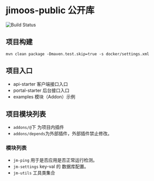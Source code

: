 # jimoos-public 公开库

![Build Status](https://github.com/jimoos-cn/jimoos-public/workflows/Java%20CI%20with%20Maven/badge.svg)

## 项目构建

`mvn clean package -Dmaven.test.skip=true -s docker/settings.xml`

## 项目入口

- api-starter 客户端接口入口
- portal-starter 后台接口入口
- examples 模块（Addon）示例

## 项目模块列表

- `addons/@`下 为项目内插件
- `addons/depends`为外部插件，外部插件禁止修改。

### 模块列表

- `jm-ping` 用于是否应用是否正常运行检测。
- `jm-settings` key-val 的 数据库配置。
- `jm-utils` 工具类集合
